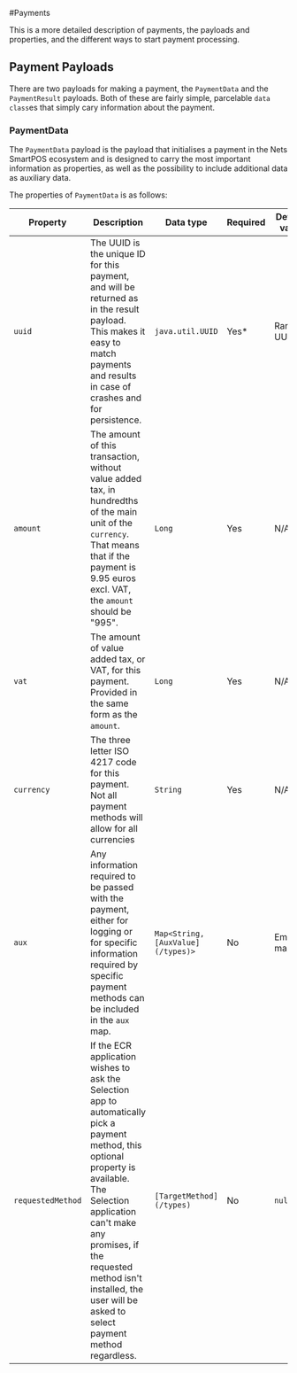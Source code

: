 #Payments

This is a more detailed description of payments, the payloads and properties,
and the different ways to start payment processing.

## Payment Payloads

There are two payloads for making a payment, the `PaymentData` and the 
`PaymentResult` payloads. Both of these are fairly simple, parcelable 
`data class`es that simply cary information about the payment.

### PaymentData

The `PaymentData` payload is the payload that initialises a payment in the Nets
SmartPOS ecosystem and is designed to carry the most important information as
properties, as well as the possibility to include additional data as auxiliary
data.

The properties of `PaymentData` is as follows:

|Property|Description|Data type|Required|Default value|
|--------|-----------|---------|--------|-------------|
|`uuid`|The UUID is the unique ID for this payment, and will be returned as in the result payload. This makes it easy to match payments and results in case of crashes and for persistence.|`java.util.UUID`|Yes\*|Random UUID|
|`amount`|The amount of this transaction, without value added tax, in hundredths of the main unit of the `currency`. That means that if the payment is 9.95 euros excl. VAT, the `amount` should be "995".|`Long`|Yes|N/A|
|`vat`|The amount of value added tax, or VAT, for this payment. Provided in the same form as the `amount`.|`Long`|Yes|N/A|
|`currency`|The three letter ISO 4217 code for this payment. Not all payment methods will allow for all currencies|`String`|Yes|N/A|
|`aux`|Any information required to be passed with the payment, either for logging or for specific information required by specific payment methods can be included in the `aux` map.|`Map<String, [AuxValue](/types)>`|No|Empty map|
|`requestedMethod`|If the ECR application wishes to ask the Selection app to automatically pick a payment method, this optional property is available. The Selection application can't make any promises, if the requested method isn't installed, the user will be asked to select payment method regardless.| `[TargetMethod](/types)`|No|`null`|
